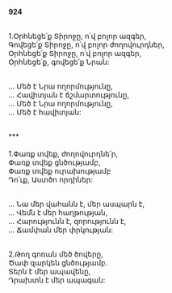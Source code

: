 **924**

\
1.Օրհնեցե՛ք Տիրոջը, ո՛վ բոլոր ազգեր,\
Գովեցե՛ք Տիրոջը, ո՛վ բոլոր ժողովուրդներ,\
Օրհնեցե՛ք Տիրոջը, ո՛վ բոլոր ազգեր,\
Օրհնեցե՛ք, գովեցե՛ք Նրան:

\
 ... Մեծ է Նրա ողորմությունը,\
 ... Հավիտյան է ճշմարտությունը,\
 ... Մեծ է Նրա ողորմությունը,\
 ... Մեծ է հավիտյան:

\
\*\*\*\
\
1.Փառք տվեք, ժողովուրդնե՛ր,\
Փառք տվեք ցնծությամբ,\
Փառք տվեք ուրախությամբ\
Դո՛ւք, Աստծո որդիներ:

\
 ... Նա մեր վահանն է, մեր ասպարն է,\
 ... Վեմն է մեր հաղթության,\
 ... Հարությունն է, զորությունն է,\
 ... Ճամփան մեր փրկության:

\
2.Թող գոռան մեծ ծովերը,\
Ծափ զարկեն ցնծությամբ.\
Տերն է մեր ապավենը,\
Դրախտն է մեր ապագան:
